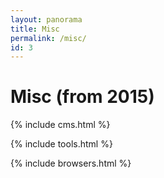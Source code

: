 ```yaml
---
layout: panorama
title: Misc
permalink: /misc/
id: 3
---
```



# Misc (from 2015)

{% include cms.html %}

{% include tools.html %}

{% include browsers.html %}

